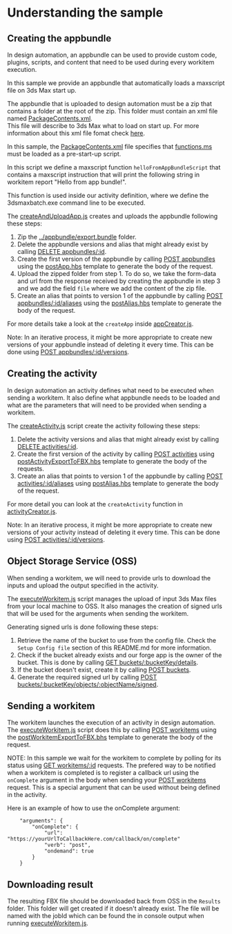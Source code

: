 # Understanding the sample

## Creating the appbundle
In design automation, an appbundle can be used to provide custom code, plugins, scripts, and content that need to be used during every workitem execution.

In this sample we provide an appbundle that automatically loads a maxscript file on 3ds Max start up. 
 
The appbundle that is uploaded to design automation must be a zip that contains a folder at the root of the zip.
This folder must contain an xml file named [PackageContents.xml](../appBundle/export.bundle/PackageContents.xml).  
This file will describe to 3ds Max what to load on start up. 
For more information about this xml file fomat check [here](https://help.autodesk.com/view/3DSMAX/2019/ENU/?guid=__developer_writing_plug_ins_packaging_plugins_packagexml_format_html).

In this sample, the [PackageContents.xml](../appBundle/export.bundle/PackageContents.xml) file specifies that [functions.ms](../appBundle/export.bundle/Content/functions.ms) must be loaded as a pre-start-up script.

In this script we define a maxscript function ```helloFromAppBundleScript``` that contains a maxscript instruction that will print the following string in workitem report "Hello from app bundle!".

This function is used inside our activity definition, where we define the 3dsmaxbatch.exe command line to be executed.

The [createAndUploadApp.js](../createAndUploadApp.js) creates and uploads the appbundle following these steps:
1. Zip the [../appbundle/export.bundle](../appBundle/export.bundle) folder.
2. Delete the appbundle versions and alias that might already exist by calling [DELETE appbundles/:id](https://forge.autodesk.com/en/docs/design-automation/v3/reference/http/appbundles-id-DELETE/).
3. Create the first version of the appbundle by calling [POST appbundles](https://forge.autodesk.com/en/docs/design-automation/v3/reference/http/appbundles-POST/) using the [postApp.hbs](../templates/payloads/postApp.hbs) template to generate the body of the request.
4. Upload the zipped folder from step 1.  To do so, we take the form-data and url from the response received by creating the appbundle in step 3 and we add the field ```file``` where we add the content of the zip file.
5. Create an alias that points to version 1 of the appbundle by calling [POST appbundles/:id/aliases](https://forge.autodesk.com/en/docs/design-automation/v3/reference/http/appbundles-id-aliases-POST/) using the [postAlias.hbs](../templates/payloads/postAlias.hbs) template to generate the body of the request.

For more details take a look at the ```createApp``` inside [appCreator.js](../lib/appCreator.js).

Note: In an iterative process, it might be more appropriate to create new versions of your appbundle instead of deleting it every time. This can be done using [POST appbundles/:id/versions](https://forge.autodesk.com/en/docs/design-automation/v3/reference/http/appbundles-id-versions-GET/).

## Creating the activity
In design automation an activity defines what need to be executed when sending a workitem.  It also define what appbundle needs to be loaded and what are the parameters that will need to be provided when sending a workitem.

The [createActivity.js](../createActivity.js) script create the activity following these steps:
1. Delete the activity versions and alias that might already exist by calling [DELETE activities/:id](https://forge.autodesk.com/en/docs/design-automation/v3/reference/http/activities-id-DELETE/).
2. Create the first version of the activity by calling [POST activities](https://forge.autodesk.com/en/docs/design-automation/v3/reference/http/activities-POST/) using [postActivityExportToFBX.hbs](../templates/payloads/postActivityExportToFBX.hbs) template to generate the body of the requests.
3. Create an alias that points to version 1 of the appbundle by calling [POST activities/:id/aliases](https://forge.autodesk.com/en/docs/design-automation/v3/reference/http/activities-id-aliases-POST/) using [postAlias.hbs](../templates/payloads/postAlias.hbs) template to generate the body of the request.

For more detail you can look at the ```createActivity``` function in [activityCreator.js](../lib/activityCreator.js).

Note: In an iterative process, it might be more appropriate to create new versions of your activity instead of deleting it every time. This can be done using [POST activities/:id/versions](https://forge.autodesk.com/en/docs/design-automation/v3/reference/http/activities-id-versions-POST/).

## Object Storage Service (OSS)
When sending a workitem, we will need to provide urls to download the inputs and upload the output specified in the activity.

The [executeWorkitem.js](../executeWorkitem.js) script manages the upload of input 3ds Max files from your local machine to OSS.
It also manages the creation of signed urls that will be used for the arguments when sending the workitem.

Generating signed urls is done following these steps:
1. Retrieve the name of the bucket to use from the config file. Check the ```Setup Config file``` section of this README.md for more information.
2. Check if the bucket already exists and our forge app is the owner of the bucket.  This is done by calling [GET buckets/:bucketKey/details](https://forge.autodesk.com/en/docs/data/v2/reference/http/buckets-:bucketKey-details-GET/).
3. If the bucket doesn't exist, create it by calling [POST buckets](https://forge.autodesk.com/en/docs/data/v2/reference/http/buckets-POST/).
4. Generate the required signed url by calling [POST buckets/:bucketKey/objects/:objectName/signed](https://forge.autodesk.com/en/docs/data/v2/reference/http/buckets-:bucketKey-objects-:objectName-signed-POST/).

## Sending a workitem
The workitem launches the execution of an activity in design automation. The [executeWorkitem.js](../executeWorkitem.js) script does this by calling [POST workitems](https://forge.autodesk.com/en/docs/design-automation/v3/reference/http/workitems-POST/) using the [postWorkitemExportToFBX.bhs](../templates/payloads/postWorkitemExportToFBX.hbs) template to generate the body of the request.

NOTE: In this sample we wait for the workitem to complete by polling for its status using [GET workitems/:id](https://forge.autodesk.com/en/docs/design-automation/v3/reference/http/workitems-id-GET/) requests.  The prefered way to be notified when a workitem is completed is to register a callback url using the ```onComplete``` argument in the body when sending your [POST workitems](https://forge.autodesk.com/en/docs/design-automation/v3/reference/http/workitems-POST/) request.
This is a special argument that can be used without being defined in the activity.

Here is an example of how to use the onComplete argument:
```
    "arguments": {
        "onComplete": {
            "url": "https://yourUrlToCallbackHere.com/callback/on/complete"
            "verb": "post",
            "ondemand": true
        }
    }
```
## Downloading result
The resulting FBX file should be downloaded back from OSS in the ```Results``` folder. This folder will get created if it doesn't already exist.  The file will be named with the jobId which can be found the in console output when running [executeWorkitem.js](../executeWorkitem.js). 
